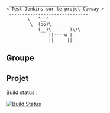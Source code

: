 ```
 ______________________________
< Test Jenkins sur le projet Cowsay >
 ------------------------------
        \   ^__^
         \  (oo)\_______
            (__)\       )\/\
                ||----w |
                ||     ||
```

## Groupe



## Projet

Build status :

[![Build Status](https://travis-ci.com/fhoubart/demo-cicd.svg?branch=develop)](https://travis-ci.com/fhoubart/demo-cicd)